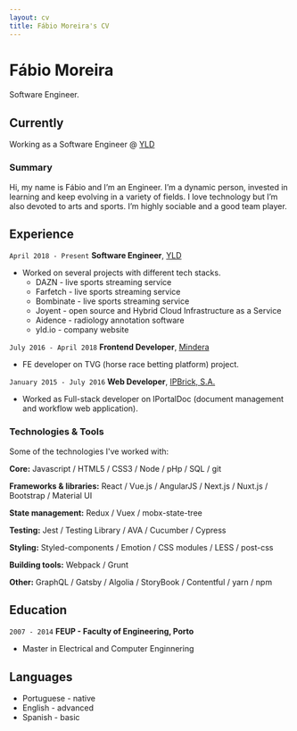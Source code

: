 ```yaml
---
layout: cv
title: Fábio Moreira's CV
---
```

# Fábio Moreira
Software Engineer.


## Currently

Working as a Software Engineer @ [YLD](https://www.yld.io/)

### Summary

Hi, my name is Fábio and I’m an Engineer.
I’m a dynamic person, invested in learning and keep evolving in a variety of fields. I love technology but I’m also devoted to arts and sports. I’m highly sociable and a good team player. 

## Experience

`April 2018 - Present`
__Software Engineer__, [YLD](https://www.yld.io/)


- Worked on several projects with different tech stacks.
    - DAZN - live sports streaming service
    - Farfetch - live sports streaming service
    - Bombinate - live sports streaming service
    - Joyent - open source and Hybrid Cloud Infrastructure as a Service
    - Aidence - radiology annotation software
    - yld.io - company website

`July 2016 - April 2018`
__Frontend Developer__, [Mindera](https://mindera.com/)


- FE developer on TVG (horse race betting platform) project.


`January 2015 - July 2016`
__Web Developer__, [IPBrick, S.A.](https://www.ipbrick.com/)

- Worked as Full-stack developer on IPortalDoc (document management and workflow web application).


### Technologies & Tools
Some of the technologies I've worked with:

**Core:**
Javascript / HTML5 / CSS3 / Node / pHp / SQL / git

**Frameworks & libraries:**
React / Vue.js / AngularJS / Next.js / Nuxt.js / Bootstrap / Material UI

**State management:**
Redux / Vuex / mobx-state-tree

**Testing:**
Jest / Testing Library / AVA / Cucumber / Cypress

**Styling:**
Styled-components / Emotion / CSS modules / LESS / post-css

**Building tools:**
Webpack / Grunt

**Other:**
GraphQL / Gatsby / Algolia / StoryBook / Contentful / yarn / npm


## Education

`2007 - 2014`
__FEUP - Faculty of Engineering, Porto__

- Master in Electrical and Computer Enginnering



## Languages

- Portuguese - native
- English - advanced
- Spanish - basic

<!-- ### Footer

Last updated: Feb 2020 -->


